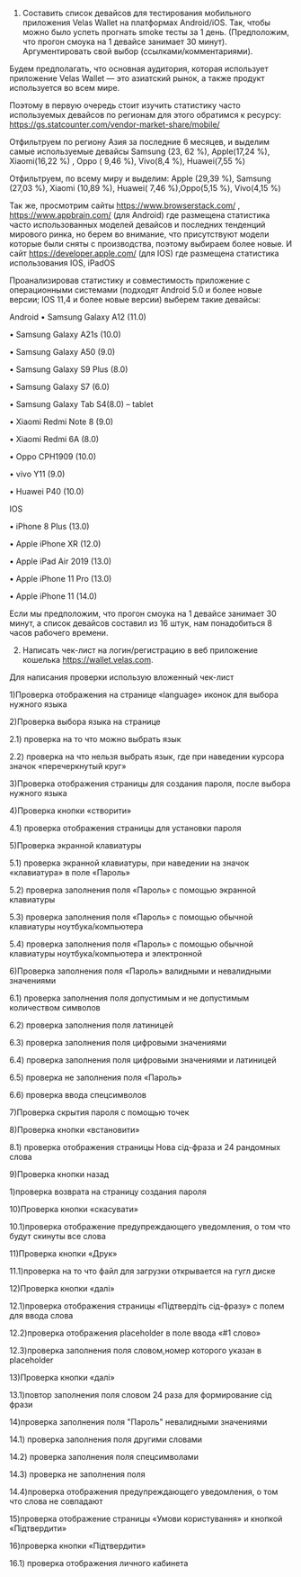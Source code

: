 1. Составить список девайсов для тестирования мобильного приложения Velas Wallet на платформах Android/iOS.
Так, чтобы можно было успеть прогнать smoke тесты за 1 день. (Предположим, что прогон смоука на 1 девайсе занимает 30 минут).
Аргументировать свой выбор (ссылками/комментариями).

Будем предполагать, что основная аудитория, которая использует приложение Velas Wallet — это азиатский рынок, а также продукт используется во всем мире.

Поэтому в первую очередь стоит изучить статистику часто используемых девайсов по регионам для этого обратимся к ресурсу: https://gs.statcounter.com/vendor-market-share/mobile/  

Отфильтруем по региону Азия за последние 6 месяцев, и выделим самые используемые девайсы 
  Samsung (23, 62 %), Apple(17,24 %), Xiaomi(16,22 %) , Oppo ( 9,46 %), Vivo(8,4 %), Huawei(7,55 %)

Отфильтруем, по всему миру и выделим: Apple (29,39 %), Samsung (27,03 %), Xiaomi (10,89 %), Huawei( 7,46 %),Oppo(5,15 %), Vivo(4,15 %)

Так же, просмотрим сайты  https://www.browserstack.com/ , https://www.appbrain.com/ (для  Android) где размещена  статистика часто использованных  моделей девайсов и последних тенденций мирового ринка, но берем во внимание, что присутствуют модели которые были сняты с производства, поэтому  выбираем более новые.
И  сайт  https://developer.apple.com/ (для IOS) где размещена статистика использования IOS,
iPadOS

Проанализировав статистику   и совместимость приложение с операционными системами (подходят Android 5.0 и более новые версии; IOS 11,4 и более новые версии) выберем такие девайсы: 

Android
•	Samsung Galaxy A12 (11.0) 

•	Samsung Galaxy A21s (10.0)

•	Samsung Galaxy A50 (9.0)

•	Samsung Galaxy S9 Plus   (8.0)

•	Samsung Galaxy S7 (6.0)

•	Samsung Galaxy Tab S4(8.0) – tablet 

•	Xiaomi Redmi Note 8 (9.0)

•	Xiaomi Redmi 6A (8.0)

•	Oppo CPH1909 (10.0)

•	vivo Y11 (9.0)

•	Huawei P40 (10.0)

IOS

•	iPhone 8 Plus  (13.0)

•	Apple iPhone XR (12.0)

•	Apple iPad Air 2019 (13.0)

•	Apple iPhone 11 Pro (13.0)

•	Apple iPhone 11 (14.0)

Если мы предположим, что прогон смоука на 1 девайсе занимает 30 минут, а список девайсов составил из 16 штук, нам понадобиться 8 часов рабочего времени. 


2. Написать чек-лист на логин/регистрацию в веб приложение кошелька https://wallet.velas.com.

Для написания проверки использую вложенный чек-лист 

1)Проверка отображения на странице «language» иконок для выбора нужного языка

 2)Проверка выбора языка на странице
 
2.1) проверка на то что можно выбрать язык

2.2) проверка на что нельзя выбрать язык, где при наведении курсора значок «перечеркнутый круг»

3)Проверка отображения страницы для создания пароля, после выбора нужного языка 

4)Проверка кнопки «створити»

4.1) проверка отображения   страницы   для установки пароля

5)Проверка экранной клавиатуры

5.1) проверка экранной клавиатуры, при наведении на значок «клавиатура» в поле «Пароль» 

5.2) проверка заполнения поля «Пароль» с помощью экранной клавиатуры

5.3) проверка заполнения поля «Пароль» с помощью обычной клавиатуры ноутбука/компьютера 

5.4) проверка заполнения поля «Пароль» с помощью обычной клавиатуры ноутбука/компьютера и электронной 

6)Проверка заполнения поля «Пароль» валидными и невалидными значениями 

6.1) проверка заполнения поля допустимым и не допустимым количеством символов

6.2) проверка заполнения поля латиницей 

6.3) проверка заполнения поля цифровыми значениями 

6.4) проверка заполнения поля цифровыми значениями и латиницей 

6.5) проверка не заполнения поля «Пароль»

6.6) проверка ввода спецсимволов

7)Проверка скрытия пароля с помощью точек 

8)Проверка кнопки «встановити»

8.1) проверка отображения страницы Нова сід-фраза и 24 рандомных слова 

9)Проверка кнопки назад 

1)проверка возврата на страницу создания пароля

10)Проверка кнопки «скасувати»

10.1)проверка отображение предупреждающего уведомления, о том что будут скинуты все слова 

11)Проверка кнопки «Друк» 

11.1)проверка на то что файл для загрузки открывается на гугл диске


12)Проверка кнопки «далі» 

12.1)проверка отображения страницы  «Підтвердіть сід-фразу» с полем для ввода слова

12.2)проверка отображения  placeholder  в поле ввода «#1 слово» 

12.3)проверка заполнения поля словом,номер которого указан в placeholder

13)Проверка кнопки «далі» 

13.1)повтор заполнения поля словом 24 раза для формирование сід фрази

14)проверка заполнения поля "Пароль" невалидными значениями

14.1) проверка заполнения поля другими словами 

14.2) проверка заполнения поля спецсимволами 

14.3) проверка не заполнения поля 

14.4)проверка отображения предупреждающего уведомления, о том что слова не совпадают


15)проверка отображение страницы «Умови користування» и кнопкой «Підтвердити»

16)проверка кнопки «Підтвердити»

16.1) проверка отображения личного кабинета 

